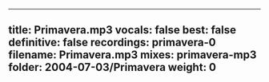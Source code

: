 
---
title: Primavera.mp3
vocals: false
best: false
definitive: false
recordings: primavera-0
filename: Primavera.mp3
mixes: primavera-mp3
folder: 2004-07-03/Primavera
weight: 0
---
